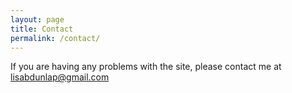 ```yaml
---
layout: page
title: Contact
permalink: /contact/
---
```


If you are having any problems with the site, please contact me at <a href = "mailto:lisabdunlap@gmail.com">lisabdunlap@gmail.com</a>
